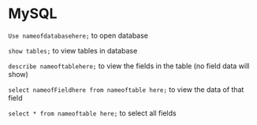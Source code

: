 # MySQL

`Use nameofdatabasehere;`
to open database

`show tables;`
to view tables in database

`describe nameoftablehere;`
to view the fields in the table (no field data will show)

`select nameofFieldhere from nameoftable here;`
to view the data of that field

`select * from nameoftable here;`
to select all fields
